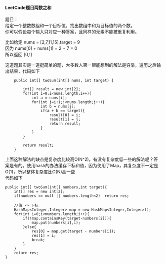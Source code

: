 #### LeetCode题目两数之和

题目：  
给定一个整数数组和一个目标值，找出数组中和为目标值的两个数。  
你可以假设每个输入只对应一种答案，且同样的元素不能被重复利用。  

比如给定 nums = [2,7,11,15],target = 9  
因为 nums[0] + nums[1] = 2 + 7 = 0  
所以返回 [0,1]  



这道题其实是一道挺简单的题，大多数人第一眼能想到的解法是穷举，遍历之后输出结果，代码如下  
```  
    public int[] twoSum(int[] nums, int target) {
    
        int[] result = new int[2];
        for(int i=0;i<nums.length;i++){
            int a = nums[i];
            for(int j=i+1;j<nums.length;j++){
                int b = nums[j];
                if(a + b == target){
                    result[0] = i;
                    result[1] = j;
                    return result;
                }
            }
        }
        
        return result;
    }

```  

上面这种解法的缺点是复杂度比较高O(N^2)，有没有复杂度低一些的解法呢？答案是有的。使用hash的办法缓存下标和值，因为使用了Map，其复杂度不一定是O(1)，所以整体复杂度比O(N)高一些  
代码如下  
```
public int[] twoSum(int[] numbers,int target){
	int[] res = new int[2];
	if(numbers == null || numbers.length<2)  return res;

	//值 -> 下标  
	HashMap<Integer,Integer> map = new HashMap<Integer,Integer>();
	for(int i=0;i<numbers.length;i++){
		if(!map.containsKey(target-numbers[i])){
			map.put(numbers[i],i);
		}else{
			res[0] = map.get(target - numbers[i]);
			res[1] = i;
			break;
		}
	}
	return res;
}
```
